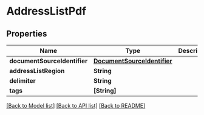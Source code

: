 # AddressListPdf

## Properties
Name | Type | Description | Notes
------------ | ------------- | ------------- | -------------
**documentSourceIdentifier** | [**DocumentSourceIdentifier**](DocumentSourceIdentifier.md) |  | 
**addressListRegion** | **String** |  | 
**delimiter** | **String** |  | [optional] 
**tags** | **[String]** |  | [optional] 

[[Back to Model list]](../README.md#documentation-for-models) [[Back to API list]](../README.md#documentation-for-api-endpoints) [[Back to README]](../README.md)


